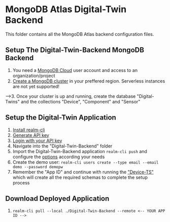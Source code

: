 # MongoDB Atlas Digital-Twin Backend

This folder contains all the MongoDB Atlas backend configuration files.

## Setup The Digital-Twin-Backend MongoDB Backend

1. You need a [MongoDB Cloud](https://cloud.mongodb.com/) user account and access to an organization/project
2. [Create a MongoDB cluster](https://www.mongodb.com/docs/atlas/tutorial/create-new-cluster/) in your preffered region. Serverless instances are not yet supported!

-->3. Once your cluster is up and running, create the database "Digital-Twins" and the collections "Device", "Component" and "Sensor"

## Setup the Digital-Twin Application

1. [Install realm-cli](https://www.mongodb.com/docs/atlas/app-services/cli/#installation)
2. [Generate API key](https://www.mongodb.com/docs/atlas/app-services/cli/#generate-an-api-key)
3. [Login with your API key](https://www.mongodb.com/docs/atlas/app-services/cli/#authenticate-with-an-api-key)
4. Navigate into the "Digital-Twin-Backend" folder
4. Import the Digital-Twin-Backend application ```realm-cli push``` and configure the [options](https://www.mongodb.com/docs/atlas/app-services/manage-apps/create/create-with-cli/#run-the-app-creation-command) according your needs
5. Create the demo user: ```realm-cli users create --type email --email demo --password demopw```
6. Remember the "App ID" and continue with running the ["Device-TS"](https://github.com/mongodb-industry-solutions/Connected-Devices/tree/development-fr/device-ts) which will create all the required schemas to complete the setup process

## Download Deployed Application

1. ```realm-cli pull --local ./Digital-Twin-Backend --remote <-- YOUR APP ID -->```
